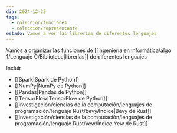 ```yaml
---
dia: 2024-12-25
tags:
  - colección/funciones
  - colección/representante
estado: Vamos a ver las librerías de diferentes lenguajes
---
```

Vamos a organizar las funciones de [[ingeniería en informática/algo 1/Lenguaje C/Biblioteca|librerías]] de diferentes lenguajes

Incluir 
* [[Spark|Spark de Python]]
* [[NumPy|NumPy de Python]]
* [[Pandas|Pandas de Python]]
* [[TensorFlow|TensorFlow de Python]]
* [[investigación/ciencias de la computación/lenguajes de programación/lenguaje Rust/bevy/Índice|Bevy de Rust]]
* [[investigación/ciencias de la computación/lenguajes de programación/lenguaje Rust/yew/Índice|Yew de Rust]]